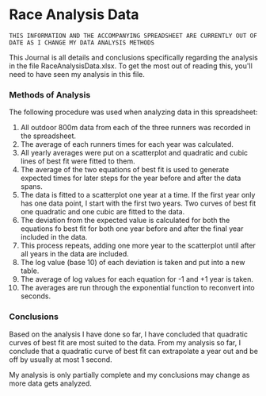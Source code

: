 # Race Analysis Data

`THIS INFORMATION AND THE ACCOMPANYING SPREADSHEET ARE CURRENTLY OUT OF DATE AS I CHANGE MY DATA ANALYSIS METHODS`

This Journal is all details and conclusions specifically regarding the analysis in the file RaceAnalysisData.xlsx. To get the most out of reading this, you'll need to have seen my analysis in this file.

### Methods of Analysis
The following procedure was used when analyzing data in this spreadsheet:
1. All outdoor 800m data from each of the three runners was recorded in the spreadsheet.
2. The average of each runners times for each year was calculated.
3. All yearly averages were put on a scatterplot and quadratic and cubic lines of best fit were fitted to them.
4. The average of the two equations of best fit is used to generate expected times for later steps for the year before and after the data spans.
5. The data is fitted to a scatterplot one year at a time. If the first year only has one data point, I start with the first two years. Two curves of best fit one quadratic and one cubic are fitted to the data.
6. The deviation from the expected value is calculated for both the equations fo best fit for both one year before and after the final year included in the data.
7. This process repeats, adding one more year to the scatterplot until after all years in the data are included.
8. The log value (base 10) of each deviation is taken and put into a new table.
9. The average of log values for each equation for -1 and +1 year is taken.
10. The averages are run through the exponential function to reconvert into seconds.

### Conclusions
Based on the analysis I have done so far, I have concluded that quadratic curves of best fit are most suited to the data. From my analysis so far, I conclude that a quadratic curve of best fit can extrapolate a year out and be off by usually at most 1 second.
  
My analysis is only partially complete and my conclusions may change as more data gets analyzed.
